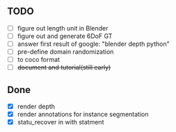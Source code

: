 ## TODO
 - [ ] figure out length unit in Blender
 - [ ] figure out and generate 6DoF GT
 - [ ] answer first result of google: "blender depth python"
 - [ ] pre-define domain randomization
 - [ ] to coco format
 - [ ] ~~document and tutorial(still early)~~

## Done
 - [x] render depth
 - [x] render annotations for instance segmentation
 - [x] statu_recover in with statment